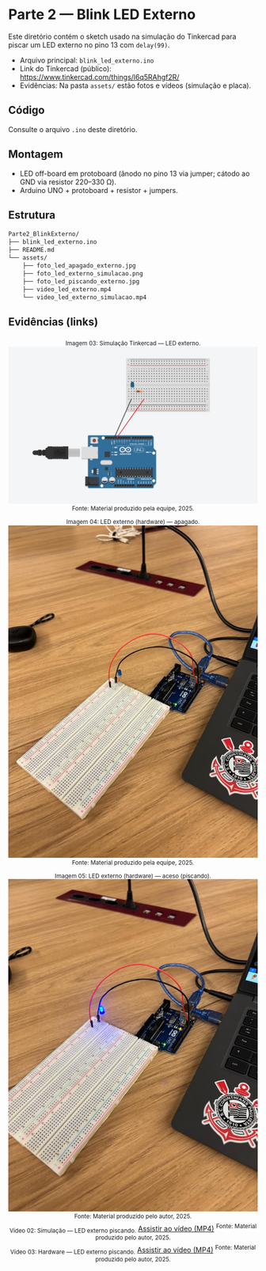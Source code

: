 # Parte 2 — Blink LED Externo 

Este diretório contém o sketch usado na simulação do Tinkercad para piscar um LED externo no pino 13 com `delay(99)`.

- Arquivo principal: `blink_led_externo.ino`
- Link do Tinkercad (público): https://www.tinkercad.com/things/l6q5RAhgf2R/
- Evidências: Na pasta `assets/` estão fotos e vídeos (simulação e placa).

## Código

Consulte o arquivo `.ino` deste diretório.

## Montagem 
- LED off-board em protoboard (ânodo no pino 13 via jumper; cátodo ao GND via resistor 220–330 Ω).
- Arduino UNO + protoboard + resistor + jumpers.

## Estrutura

```
Parte2_BlinkExterno/
├── blink_led_externo.ino
├── README.md
└── assets/
    ├── foto_led_apagado_externo.jpg
    ├── foto_led_externo_simulacao.png
    ├── foto_led_piscando_externo.jpg
    ├── video_led_externo.mp4
    └── video_led_externo_simulacao.mp4
```

## Evidências (links)

<div align="center">
<sub>Imagem 03: Simulação Tinkercad — LED externo.</sub>
<img src="./assets/foto_led_externo_simulacao.png" alt="Simulação Tinkercad — LED externo">
<sup>Fonte: Material produzido pela equipe, 2025.</sup>
</div>

<div align="center">
<sub>Imagem 04: LED externo (hardware) — apagado.</sub>
<img src="./assets/foto_led_apagado_externo.jpg" alt="LED externo (hardware) — apagado">
<sup>Fonte: Material produzido pela equipe, 2025.</sup>
</div>

<div align="center">
<sub>Imagem 05: LED externo (hardware) — aceso (piscando).</sub>
<img src="./assets/foto_led_piscando_externo.jpg" alt="LED externo (hardware) — aceso (piscando)">
<sup>Fonte: Material produzido pelo autor, 2025.</sup>
</div>

<div align="center">
<sub>Vídeo 02: Simulação — LED externo piscando.</sub>
<a href="./assets/video_led_externo_simulacao.mp4">Assistir ao vídeo (MP4)</a>
<sup>Fonte: Material produzido pelo autor, 2025.</sup>
</div>

<div align="center">
<sub>Vídeo 03: Hardware — LED externo piscando.</sub>
<a href="./assets/video_led_externo.mp4">Assistir ao vídeo (MP4)</a>
<sup>Fonte: Material produzido pelo autor, 2025.</sup>
</div>

